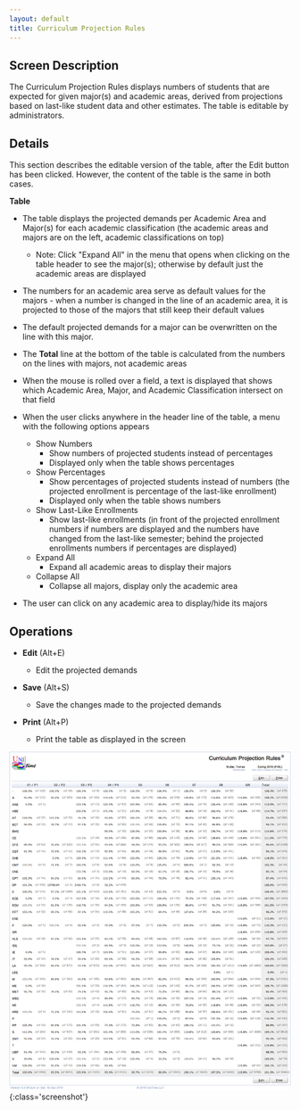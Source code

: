 ```yaml
---
layout: default
title: Curriculum Projection Rules
---
```



## Screen Description


 The Curriculum Projection Rules displays numbers of students that are expected for given major(s) and academic areas, derived from projections based on last-like student data and other estimates. The table is editable by administrators.

## Details


 This section describes the editable version of the table, after the Edit button has been clicked. However, the content of the table is the same in both cases.


 **Table**

* The table displays the projected demands per Academic Area and Major(s) for each academic classification (the academic areas and majors are on the left, academic classifications on top)
	* Note: Click "Expand All" in the menu that opens when clicking on the table header to see the major(s); otherwise by default just the academic areas are displayed

* The numbers for an academic area serve as default values for the majors - when a number is changed in the line of an academic area, it is projected to those of the majors that still keep their default values

* The default projected demands for a major can be overwritten on the line with this major.

* The **Total** line at the bottom of the table is calculated from the numbers on the lines with majors, not academic areas

* When the mouse is rolled over a field, a text is displayed that shows which Academic Area, Major, and Academic Classification intersect on that field

* When the user clicks anywhere in the header line of the table, a menu with the following options appears
	* Show Numbers
		* Show numbers of projected students instead of percentages
		* Displayed only when the table shows percentages
	* Show Percentages
		* Show percentages of projected students instead of numbers (the projected enrollment is percentage of the last-like enrollment)
		* Displayed only when the table shows numbers
	* Show Last-Like Enrollments
		* Show last-like enrollments (in front of the projected enrollment numbers if numbers are displayed and the numbers have changed from the last-like semester; behind the projected enrollments numbers if percentages are displayed)
	* Expand All
		* Expand all academic areas to display their majors
	* Collapse All
		* Collapse all majors, display only the academic area

* The user can click on any academic area to display/hide its majors

## Operations

* **Edit** (Alt+E)
	* Edit the projected demands

* **Save** (Alt+S)
	* Save the changes made to the projected demands

* **Print** (Alt+P)
	* Print the table as displayed in the screen


![Curriculum Projection Rules](images/curriculum-projection-rules-1.png){:class='screenshot'}
